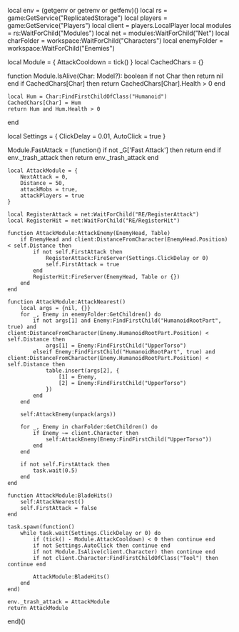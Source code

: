 local env = (getgenv or getrenv or getfenv)()
local rs = game:GetService("ReplicatedStorage")
local players = game:GetService("Players")
local client = players.LocalPlayer
local modules = rs:WaitForChild("Modules")
local net = modules:WaitForChild("Net")
local charFolder = workspace:WaitForChild("Characters")
local enemyFolder = workspace:WaitForChild("Enemies")

local Module = {
    AttackCooldown = tick()
}
local CachedChars = {}

function Module.IsAlive(Char: Model?): boolean
    if not Char then return nil end
    if CachedChars[Char] then return CachedChars[Char].Health > 0 end

    local Hum = Char:FindFirstChildOfClass("Humanoid")
    CachedChars[Char] = Hum
    return Hum and Hum.Health > 0
end

local Settings = {
    ClickDelay = 0.01,
    AutoClick = true
}

Module.FastAttack = (function()
    if not _G['Fast Attack'] then return end
    if env._trash_attack then return env._trash_attack end

    local AttackModule = {
        NextAttack = 0,
        Distance = 50,
        attackMobs = true,
        attackPlayers = true
    }

    local RegisterAttack = net:WaitForChild("RE/RegisterAttack")
    local RegisterHit = net:WaitForChild("RE/RegisterHit")

    function AttackModule:AttackEnemy(EnemyHead, Table)
        if EnemyHead and client:DistanceFromCharacter(EnemyHead.Position) < self.Distance then
            if not self.FirstAttack then
                RegisterAttack:FireServer(Settings.ClickDelay or 0)
                self.FirstAttack = true
            end
            RegisterHit:FireServer(EnemyHead, Table or {})
        end
    end

    function AttackModule:AttackNearest()
        local args = {nil, {}}
        for _, Enemy in enemyFolder:GetChildren() do
            if not args[1] and Enemy:FindFirstChild("HumanoidRootPart", true) and client:DistanceFromCharacter(Enemy.HumanoidRootPart.Position) < self.Distance then
                args[1] = Enemy:FindFirstChild("UpperTorso")
            elseif Enemy:FindFirstChild("HumanoidRootPart", true) and client:DistanceFromCharacter(Enemy.HumanoidRootPart.Position) < self.Distance then
                table.insert(args[2], {
                    [1] = Enemy,
                    [2] = Enemy:FindFirstChild("UpperTorso")
                })
            end
        end

        self:AttackEnemy(unpack(args))

        for _, Enemy in charFolder:GetChildren() do
            if Enemy ~= client.Character then
                self:AttackEnemy(Enemy:FindFirstChild("UpperTorso"))
            end
        end

        if not self.FirstAttack then
            task.wait(0.5)
        end
    end

    function AttackModule:BladeHits()
        self:AttackNearest()
        self.FirstAttack = false
    end

    task.spawn(function()
        while task.wait(Settings.ClickDelay or 0) do
            if (tick() - Module.AttackCooldown) < 0 then continue end
            if not Settings.AutoClick then continue end
            if not Module.IsAlive(client.Character) then continue end
            if not client.Character:FindFirstChildOfClass("Tool") then continue end

            AttackModule:BladeHits()
        end
    end)

    env._trash_attack = AttackModule
    return AttackModule
end)()
